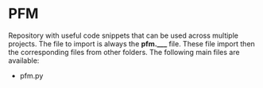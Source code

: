 # PFM
Repository with useful code snippets that can be used across multiple projects. 
The file to import is always the **pfm.___** file. These file import then the corresponding files from other folders. 
The following main files are available: 
- pfm.py 